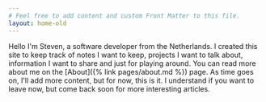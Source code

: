 ```yaml
---
# Feel free to add content and custom Front Matter to this file.
layout: home-old
---
```


Hello I'm Steven, a software developer from the Netherlands. I created this site to keep track of notes I want to keep, projects I want to talk about, information I want to share and just for playing around. You can read more about me on the [About]({% link pages/about.md %}) page. As time goes on, I'll add more content, but for now, this is it. I understand if you want to leave now, but come back soon for more interesting articles.
